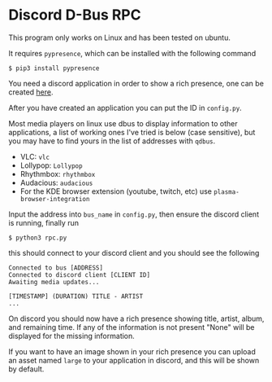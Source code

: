 # Discord D-Bus RPC
This program only works on Linux and has been tested on ubuntu.

It requires `pypresence`, which can be installed with the following command
```
$ pip3 install pypresence
```

You need a discord application in order to show a rich presence, one can be created [here](https://discord.com/developers/applications).

After you have created an application you can put the ID in `config.py`.

Most media players on linux use dbus to display information to other applications, a list of working ones I've tried is below (case sensitive), but you may have to find yours in the list of addresses with `qdbus`.

* VLC: `vlc`
* Lollypop: `Lollypop`
* Rhythmbox: `rhythmbox`
* Audacious: `audacious`
* For the KDE browser extension (youtube, twitch, etc) use `plasma-browser-integration`


Input the address into `bus_name` in `config.py`, then ensure the discord client is running, finally run 
```
$ python3 rpc.py
```
this should connect to your discord client and you should see the following

```
Connected to bus [ADDRESS]
Connected to discord client [CLIENT ID]
Awaiting media updates...

[TIMESTAMP] (DURATION) TITLE - ARTIST
...
```

On discord you should now have a rich presence showing title, artist, album, and remaining time. If any of the information is not present "None" will be displayed for the missing information.

If you want to have an image shown in your rich presence you can upload an asset named `large` to your application in discord, and this will be shown by default.